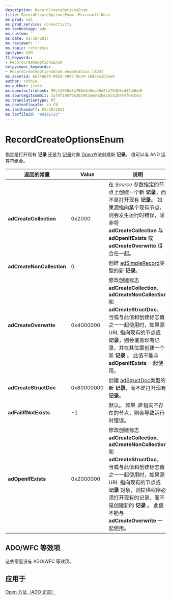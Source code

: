 ```yaml
---
description: RecordCreateOptionsEnum
title: RecordCreateOptionsEnum |Microsoft Docs
ms.prod: sql
ms.prod_service: connectivity
ms.technology: ado
ms.custom: ''
ms.date: 01/19/2017
ms.reviewer: ''
ms.topic: reference
apitype: COM
f1_keywords:
- RecordCreateOptionsEnum
helpviewer_keywords:
- RecordCreateOptionsEnum enumeration [ADO]
ms.assetid: 6d746670-0850-4065-9cd4-168dea1d3ea9
author: rothja
ms.author: jroth
ms.openlocfilehash: 99c13920d8a786b4d9eae0d22a794b9ed34ddbb0
ms.sourcegitcommit: 33f0f190f962059826e002be165a2bef4f9e350c
ms.translationtype: MT
ms.contentlocale: zh-CN
ms.lasthandoff: 01/30/2021
ms.locfileid: "99166723"
---
```

# <a name="recordcreateoptionsenum"></a>RecordCreateOptionsEnum
指定是打开现有 **记录** 还是为 [记录](./record-object-ado.md)对象 [Open](./open-method-ado-record.md)方法创建新 **记录**。 值可以与 AND 运算符组合。  
  
|返回的常量|Value|说明|  
|--------------|-----------|-----------------|  
|**adCreateCollection**|0x2000|在 *Source* 参数指定的节点上创建一个新 **记录**，而不是打开现有 **记录**。 如果源指向某个现有节点，则会发生运行时错误，除非将 **adCreateCollection** 与 **adOpenIfExists** 或 **adCreateOverwrite** 组合在一起。|  
|**adCreateNonCollection**|0|创建 [adSimpleRecord](./recordtypeenum.md)类型的新 **记录**。|  
|**adCreateOverwrite**|0x4000000|修改创建标志 **adCreateCollection**、 **adCreateNonCollection** 和 **adCreateStructDoc**。 当或与此值和创建标志值之一一起使用时，如果源 URL 指向现有的节点或 **记录**，则会覆盖现有记录，并在其位置创建一个新 **记录** 。 此值不能与 **adOpenIfExists** 一起使用。|  
|**adCreateStructDoc**|0x80000000|创建 [adStructDoc](./recordtypeenum.md)类型的新 **记录**，而不是打开现有 **记录**。|  
|**adFailIfNotExists**|-1|默认。 如果 *源* 指向不存在的节点，则会导致运行时错误。|  
|**adOpenIfExists**|0x2000000|修改创建标志 **adCreateCollection**、 **adCreateNonCollection** 和 **adCreateStructDoc**。 当或与此值和创建标志值之一一起使用时，如果源 URL 指向现有的节点或 **记录** 对象，则提供程序必须打开现有的记录，而不是创建新的 **记录** 。 此值不能与 **adCreateOverwrite** 一起使用。|  
  
## <a name="adowfc-equivalent"></a>ADO/WFC 等效项  
 这些常量没有 ADO/WFC 等效项。  
  
## <a name="applies-to"></a>应用于  
 [Open 方法（ADO 记录）](./open-method-ado-record.md)